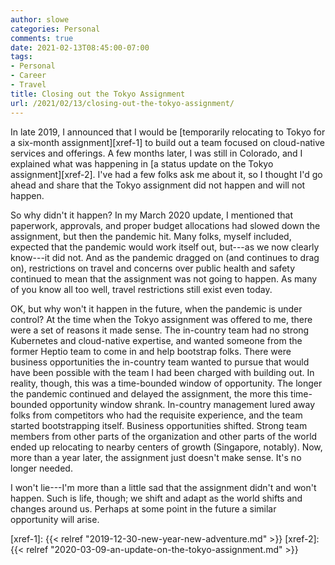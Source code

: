 ```yaml
---
author: slowe
categories: Personal
comments: true
date: 2021-02-13T08:45:00-07:00
tags:
- Personal
- Career
- Travel
title: Closing out the Tokyo Assignment
url: /2021/02/13/closing-out-the-tokyo-assignment/
---
```


In late 2019, I announced that I would be [temporarily relocating to Tokyo for a six-month assignment][xref-1] to build out a team focused on cloud-native services and offerings. A few months later, I was still in Colorado, and I explained what was happening in [a status update on the Tokyo assignment][xref-2]. I've had a few folks ask me about it, so I thought I'd go ahead and share that the Tokyo assignment did not happen and will not happen.<!--more-->

So why didn't it happen? In my March 2020 update, I mentioned that paperwork, approvals, and proper budget allocations had slowed down the assignment, but then the pandemic hit. Many folks, myself included, expected that the pandemic would work itself out, but---as we now clearly know---it did not. And as the pandemic dragged on (and continues to drag on), restrictions on travel and concerns over public health and safety continued to mean that the assignment was not going to happen. As many of you know all too well, travel restrictions still exist even today.

OK, but why won't it happen in the future, when the pandemic is under control? At the time when the Tokyo assignment was offered to me, there were a set of reasons it made sense. The in-country team had no strong Kubernetes and cloud-native expertise, and wanted someone from the former Heptio team to come in and help bootstrap folks. There were business opportunities the in-country team wanted to pursue that would have been possible with the team I had been charged with building out. In reality, though, this was a time-bounded window of opportunity. The longer the pandemic continued and delayed the assignment, the more this time-bounded opportunity window shrank. In-country management lured away folks from competitors who had the requisite experience, and the team started bootstrapping itself. Business opportunities shifted. Strong team members from other parts of the organization and other parts of the world ended up relocating to nearby centers of growth (Singapore, notably). Now, more than a year later, the assignment just doesn't make sense. It's no longer needed.

I won't lie---I'm more than a little sad that the assignment didn't and won't happen. Such is life, though; we shift and adapt as the world shifts and changes around us. Perhaps at some point in the future a similar opportunity will arise.

[xref-1]: {{< relref "2019-12-30-new-year-new-adventure.md" >}}
[xref-2]: {{< relref "2020-03-09-an-update-on-the-tokyo-assignment.md" >}}
